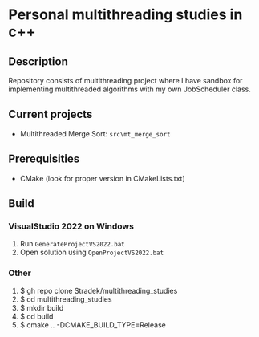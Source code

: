 # Personal multithreading studies in c++
## Description
Repository consists of multithreading project where I have sandbox for implementing multithreaded algorithms with my own JobScheduler class.

## Current projects
* Multithreaded Merge Sort: `src\mt_merge_sort`


## Prerequisities
* CMake (look for proper version in CMakeLists.txt) 

## Build
### VisualStudio 2022 on Windows
1. Run `GenerateProjectVS2022.bat`
2. Open solution using `OpenProjectVS2022.bat`

### Other
1. $ gh repo clone Stradek/multithreading_studies
2. $ cd multithreading_studies
3. $ mkdir build
4. $ cd build
5. $ cmake .. -DCMAKE_BUILD_TYPE=Release
